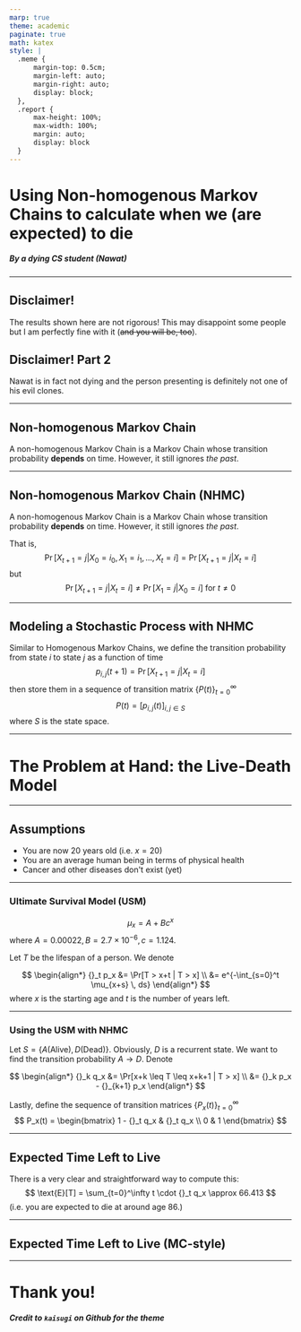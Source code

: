 ```yaml
---
marp: true
theme: academic
paginate: true
math: katex
style: |
  .meme { 
      margin-top: 0.5cm;
      margin-left: auto;
      margin-right: auto;
      display: block;
  },
  .report {
      max-height: 100%;
      max-width: 100%;
      margin: auto;
      display: block
  }
---
```


<!-- _class: lead -->

# Using Non-homogenous Markov Chains to calculate when we (are expected) to die

##### By a dying CS student (Nawat)

---

<!-- _header: Disclaimer -->

## Disclaimer!

The results shown here are not rigorous! This may disappoint some people but I am perfectly fine with it (~~and you will be, too~~).

## Disclaimer! Part 2

Nawat is in fact not dying and the person presenting is definitely not one of his evil clones.

---

<!-- _header: Introduction -->

## Non-homogenous Markov Chain

A non-homogenous Markov Chain is a Markov Chain whose transition probability **depends** on time. However, it still ignores *the past*.

---

<!-- _header: Introduction -->

## Non-homogenous Markov Chain (NHMC)

A non-homogenous Markov Chain is a Markov Chain whose transition probability **depends** on time. However, it still ignores *the past*.

That is,
$$
\Pr[X_{t+1} = j | X_0 = i_0, X_1 = i_1, \dots, X_t = i] = \Pr[X_{t+1} = j | X_t = i]
$$
but
$$
\Pr[X_{t+1} = j | X_t = i] \neq \Pr[X_1 = j | X_0 = i] \ \text{for}\ t \neq 0
$$

---

<!-- _header: Introduction -->

## Modeling a Stochastic Process with NHMC

Similar to Homogenous Markov Chains, we define the transition probability from state $i$ to state $j$ as a function of time
$$
p_{i, j}(t+1) = \Pr[X_{t+1} = j | X_t = i]
$$
then store them in a sequence of transition matrix $\{P(t)\}_{t=0}^\infty$
$$
P(t) = \left[p_{i, j}(t)\right]_{i, j \in S}
$$
where $S$ is the state space.

---

<!-- _class: lead -->

# The Problem at Hand: the Live-Death Model

---

<!-- _header: The Problem at Hand: the Live-Death Model -->

## Assumptions

- You are now 20 years old (i.e. $x=20$)
- You are an average human being in terms of physical health
- Cancer and other diseases don't exist (yet)

---

<!-- _header: The Problem at Hand: the Live-Death Model -->

### Ultimate Survival Model (USM)

$$
\mu_x = A + Bc^x
$$
where $A = 0.00022, B = 2.7\times10^{-6}, c = 1.124$.

Let $T$ be the lifespan of a person. We denote

$$
\begin{align*}
{}_t p_x &= \Pr[T > x+t | T > x] \\
         &= e^{-\int_{s=0}^t \mu_{x+s} \, ds}
\end{align*}
$$
where $x$ is the starting age and $t$ is the number of years left.

---

<!-- _header: The Problem at Hand: the Live-Death Model -->

### Using the USM with NHMC

Let $S = \{A \text{(Alive)}, D \text{(Dead)}\}$. Obviously, $D$ is a recurrent state. We want to find the transition probability $A \to D$. Denote

$$
\begin{align*}
{}_k q_x &= \Pr[x+k \leq T \leq x+k+1 | T > x] \\
         &= {}_k p_x - {}_{k+1} p_x
\end{align*}
$$

Lastly, define the sequence of transition matrices $\{P_x(t)\}_{t=0}^\infty$
$$
P_x(t) = \begin{bmatrix}
    1 - {}_t q_x & {}_t q_x \\
    0 & 1
\end{bmatrix}
$$

---

<!-- _header: The Problem at Hand: the Live-Death Model -->

## Expected Time Left to Live

There is a very clear and straightforward way to compute this:
$$
\text{E}[T] = \sum_{t=0}^\infty t \cdot {}_t q_x \approx 66.413
$$
(i.e. you are expected to die at around age 86.)

---

<!-- _header: The Problem at Hand: the Live-Death Model -->

## Expected Time Left to Live (MC-style)


---

<!-- _class: lead -->

# Thank you!

##### Credit to `kaisugi` on Github for the theme

